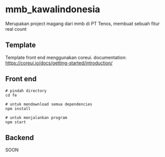 # mmb_kawalindonesia
Merupakan project magang dari mmb di PT Tenos, membuat sebuah fitur real count 

## Template

Template front end menggunakan coreui. 
documentation: https://coreui.io/docs/getting-started/introduction/

## Front end 

```
# pindah directory
cd fe

# untuk mendownload semua dependencies
npm install

# untuk menjalankan program
npm start 
```

## Backend
SOON

